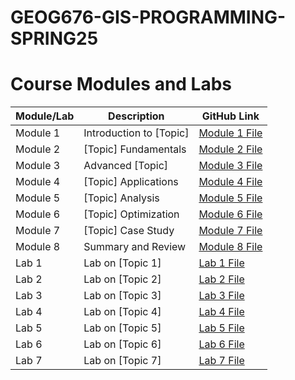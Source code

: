 # GEOG676-GIS-PROGRAMMING-SPRING25


# Course Modules and Labs

| **Module/Lab** | **Description**           | **GitHub Link**                       |
|-----------------|---------------------------|---------------------------------------|
| Module 1        | Introduction to [Topic]  | [Module 1 File](https://github.com/arcorbitt/GEOG676-GIS-PROGRAMMING-SPRING25/blob/main/module1.md) |
| Module 2        | [Topic] Fundamentals     | [Module 2 File](https://github.com/your-username/your-repo-name/blob/main/module2.md) |
| Module 3        | Advanced [Topic]         | [Module 3 File](https://github.com/your-username/your-repo-name/blob/main/module3.md) |
| Module 4        | [Topic] Applications     | [Module 4 File](https://github.com/your-username/your-repo-name/blob/main/module4.md) |
| Module 5        | [Topic] Analysis         | [Module 5 File](https://github.com/your-username/your-repo-name/blob/main/module5.md) |
| Module 6        | [Topic] Optimization     | [Module 6 File](https://github.com/your-username/your-repo-name/blob/main/module6.md) |
| Module 7        | [Topic] Case Study       | [Module 7 File](https://github.com/your-username/your-repo-name/blob/main/module7.md) |
| Module 8        | Summary and Review       | [Module 8 File](https://github.com/your-username/your-repo-name/blob/main/module8.md) |
| Lab 1           | Lab on [Topic 1]         | [Lab 1 File](https://github.com/your-username/your-repo-name/blob/main/lab1.md)       |
| Lab 2           | Lab on [Topic 2]         | [Lab 2 File](https://github.com/your-username/your-repo-name/blob/main/lab2.md)       |
| Lab 3           | Lab on [Topic 3]         | [Lab 3 File](https://github.com/your-username/your-repo-name/blob/main/lab3.md)       |
| Lab 4           | Lab on [Topic 4]         | [Lab 4 File](https://github.com/your-username/your-repo-name/blob/main/lab4.md)       |
| Lab 5           | Lab on [Topic 5]         | [Lab 5 File](https://github.com/your-username/your-repo-name/blob/main/lab5.md)       |
| Lab 6           | Lab on [Topic 6]         | [Lab 6 File](https://github.com/your-username/your-repo-name/blob/main/lab6.md)       |
| Lab 7           | Lab on [Topic 7]         | [Lab 7 File](https://github.com/your-username/your-repo-name/blob/main/lab7.md)       |
